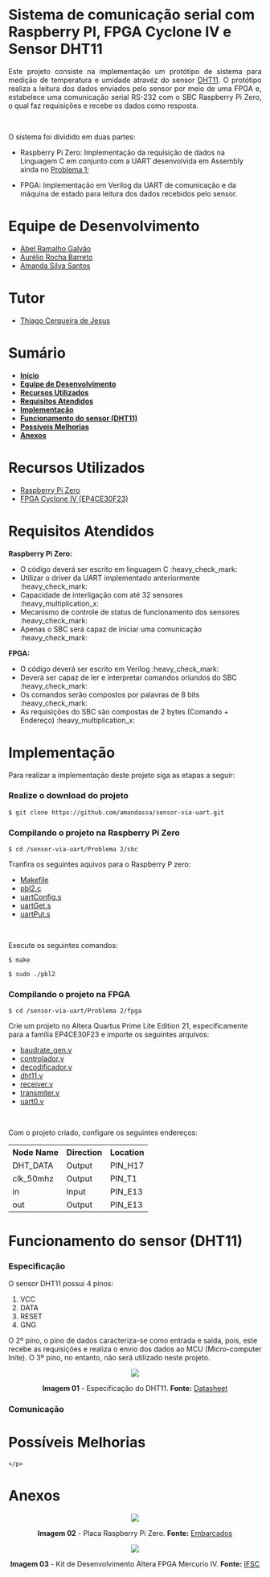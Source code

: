 <div id="inicio">
    <h1>Sistema de comunicação serial com  Raspberry PI, FPGA Cyclone IV e Sensor DHT11</h1>
	<p align="justify"> 
		Este projeto consiste na implementação um protótipo de sistema para medição de temperatura e umidade atravéz do sensor <a href="https://www.mouser.com/datasheet/2/758/DHT11-Technical-Data-Sheet-Translated-Version-1143054.pdf">DHT11</a>. O protótipo realiza a leitura dos dados enviados pelo sensor por meio de uma FPGA e, estabelece uma comunicação serial RS-232 com o SBC Raspberry Pi Zero, o qual faz requisições e recebe os dados como resposta. 	
	</p><br>
    <p>
        O sistema foi dividido em duas partes: 
    </p>
    <ul>
		<li><p>Raspberry Pi Zero: Implementação da requisição de dados na Linguagem C em conjunto com a UART desenvolvida em Assembly ainda no <a href="https://github.com/amandassa/sensor-via-uart/tree/main/Problema%201">Problema 1</a>;</p></li>
		<li><p>FPGA: Implementação em Verilog da UART de comunicação e da máquina de estado para leitura dos dados recebidos pelo sensor.</p></li>
	</ul>	
</div>

<div id="equipe">
    <h1>Equipe de Desenvolvimento</h1>
    <ul>
		<li><a href="https://github.com/argalvao"> Abel Ramalho Galvão</li>
		<li><a href="https://github.com/aureliobarreto"> Aurélio Rocha Barreto </a></li>
        <li><a href="https://github.com/amandassa"> Amanda Silva Santos </a> </li>
	</ul>
    <h1>Tutor</h1>
    <ul>
        <li><a href="https://github.com/thiagocj">Thiago Cerqueira de Jesus</a></li>
    </ul>
</div>

<div id="sumario">
    <h1>Sumário</h1>
	<ul>
		<li><a href="#inicio"> <b>Início</b></li>
        <li><a href="#equipe"> <b>Equipe de Desenvolvimento</b></li>
		<li><a href="#recursos-utilizados"> <b>Recursos Utilizados</b> </a></li>
        <li><a href="#requisitos"> <b>Requisitos Atendidos</b> </a> </li>
		<li><a href="#implementacao"> <b>Implementação</b> </a> </li>
        <li><a href="#funcionamento"> <b>Funcionamento do sensor (DHT11)</b> </a> </li>
        <li><a href="#melhorias"> <b>Possíveis Melhorias</b> </a> </li>
		<li><a href="#anexos"> <b>Anexos</b> </a></li>
	</ul>	
</div>

<div id="recursos-utilizados">
	<h1> Recursos Utilizados </h1>
	<ul>
        <li><a href="#raspberry-pi-zero">Raspberry Pi Zero</a></li>
		<li><a href="#fpga">FPGA Cyclone IV (EP4CE30F23)</a></li>
	</ul>	
</div>

<div id="requisitos">
    <h1>Requisitos Atendidos</h1>
    <p><b>Raspberry Pi Zero:</b></p>
	<ul>
		<li>O código deverá ser escrito em linguagem C :heavy_check_mark:</li>
		<li>Utilizar o driver da UART implementado anteriormente :heavy_check_mark:</li>
		<li>Capacidade de interligação com até 32 sensores :heavy_multiplication_x:</li>
		<li>Mecanismo de controle de status de funcionamento dos sensores :heavy_check_mark:</li>
        <li>Apenas o SBC será capaz de iniciar uma comunicação :heavy_check_mark:</li>
	</ul>
    <p><b>FPGA:</b></p>
    <ul>
		<li>O código deverá ser escrito em Verilog :heavy_check_mark:</li>
		<li>Deverá ser capaz de ler e interpretar comandos oriundos do SBC :heavy_check_mark:</li>
		<li>Os comandos serão compostos por palavras de 8 bits :heavy_check_mark:</li>
		<li>As requisições do SBC são compostas de 2 bytes (Comando + Endereço) :heavy_multiplication_x:</li>
	</ul>
</div>

<div id="implementacao">
    <h1>Implementação</h1>
    <p>
        Para realizar a implementação deste projeto siga as etapas a seguir:
    </p>
    <h3>Realize o download do projeto</h3>
    <p><code>$ git clone https://github.com/amandassa/sensor-via-uart.git</code></p>
    <h3>Compilando o projeto na Raspberry Pi Zero</h3>
    <p><code>$ cd /sensor-via-uart/Problema 2/sbc</code></p>
    <p>
        Tranfira os seguintes aquivos para o Raspberry P zero: 
    </p>
    <ul>
		<li><a href="https://github.com/amandassa/sensor-via-uart/blob/main/Problema%202/sbc/Makefile">Makefile</a></li>
		<li><a href="https://github.com/amandassa/sensor-via-uart/blob/main/Problema%202/sbc/pbl2.c">pbl2.c</a></li>
        <li><a href="https://github.com/amandassa/sensor-via-uart/blob/main/Problema%202/sbc/uartConfig.s">uartConfig.s</a></li>
        <li><a href="https://github.com/amandassa/sensor-via-uart/blob/main/Problema%202/sbc/uartGet.s">uartGet.s</a></li>
        <li><a href="https://github.com/amandassa/sensor-via-uart/blob/main/Problema%202/sbc/uartPut.s">uartPut.s</a></li>
	</ul><br>
    <p>Execute os seguintes comandos:</p>
    <p><code>$ make</code></p>
    <p><code>$ sudo ./pbl2</code></p>
    <h3>Compilando o projeto na FPGA</h3>
    <p><code>$ cd /sensor-via-uart/Problema 2/fpga</code></p>
    <p>
        Crie um projeto no <it>Altera Quartus Prime Lite Edition 21</it>, especificamente para a família EP4CE30F23 e importe os seguintes arquivos: 
    </p>
    <ul>
		<li><a href="https://github.com/amandassa/sensor-via-uart/tree/main/Problema%202/fpga/baudrate_gen.v">baudrate_gen.v</a></li>
		<li><a href="https://github.com/amandassa/sensor-via-uart/tree/main/Problema%202/fpga/controlador.v">controlador.v</a></li>
        <li><a href="https://github.com/amandassa/sensor-via-uart/tree/main/Problema%202/fpga/decodificador.v">decodificador.v</a></li>
        <li><a href="https://github.com/amandassa/sensor-via-uart/tree/main/Problema%202/fpga/dht11.v">dht11.v</a></li>
        <li><a href="https://github.com/amandassa/sensor-via-uart/tree/main/Problema%202/fpga/receiver.v">receiver.v</a></li>
        <li><a href="https://github.com/amandassa/sensor-via-uart/tree/main/Problema%202/fpga/transmiter.v">transmiter.v</a></li>
        <li><a href="https://github.com/amandassa/sensor-via-uart/tree/main/Problema%202/fpga/uart0.v">uart0.v</a></li>
	</ul><br>
    <p>Com o projeto criado, configure os seguintes endereços:</p>
    <div>
    <table align="center">
    <tr>
        <th>Node Name</th>
        <th>Direction</th>
        <th>Location</th>
    </tr>
    <tr>
        <td>DHT_DATA</td>
        <td>Output</td>
        <td>PIN_H17</td>
    </tr>
    <tr>
        <td>clk_50mhz</td>
        <td>Output</td>
        <td>PIN_T1</td>
    </tr>
    <tr>
        <td>in</td>
        <td>Input</td>
        <td>PIN_E13</td>
    </tr>
    <tr>
        <td>out</td>
        <td>Output</td>
        <td>PIN_E13</td>
    </tr>
    </table>
    </div>
</div>

<div id="funcionamento">
    <h1>Funcionamento do sensor (DHT11)</h1>
    <h3>Especificação</h3>
    <p>
        O sensor DHT11 possui 4 pinos:
    </p>
    <ol>
        <li>VCC</li>
        <li>DATA</li>
        <li>RESET</li>
        <li>GNG</li>
    </ol>
    <p>O 2º pino, o pino de dados caracteriza-se como entrada e saída, pois, este recebe as requisições e realiza o envio dos dados ao MCU (Micro-computer Inite). O 3º pino, no entanto, não será utilizado neste projeto.</p>
    <div id="dht11" style="display: inline_block" align="center">
			<img src="https://github.com/amandassa/sensor-via-uart/blob/main/Problema%202/imagens/application.png"/><br>
		<p>
		<b>Imagem 01</b> - Especificação do DHT11. <b>Fonte:</b> <a href="https://www.mouser.com/datasheet/2/758/DHT11-Technical-Data-Sheet-Translated-Version-1143054.pdf">Datasheet</a>
		</p>
	</div>
    <h3>Comunicação</h3>
</div>

<div id="melhorias">
    <h1>Possíveis Melhorias</h1>
    <p>
    
    </p>
</div>

<div id="anexos">
	<h1> Anexos </h1>
    <div id="raspberry-pi-zero" style="display: inline_block" align="center">
			<img src="https://github.com/amandassa/sensor-via-uart/blob/main/Problema%202/imagens/raspberry.jpg"/><br>
		<p>
		<b>Imagem 02</b> - Placa Raspberry Pi Zero. <b>Fonte:</b> <a href="https://www.embarcados.com.br/raspberry-pi-zero-o-computador-de-5-dolares/">Embarcados</a>
		</p>
	</div>
	<div id="fpga" style="display: inline_block" align="center">
			<img src="https://github.com/amandassa/sensor-via-uart/blob/main/Problema%202/imagens/KitMERCURIO.png"/><br>
		<p>
		<b>Imagem 03</b> - Kit de Desenvolvimento Altera FPGA Mercurio IV. <b>Fonte:</b> <a href="https://wiki.sj.ifsc.edu.br/index.php/Pinagem_dos_dispositivos_de_entrada_e_sa%C3%ADda_do_kit_MERCURIO_IV">IFSC</a>
		</p>
	</div>	
</div>